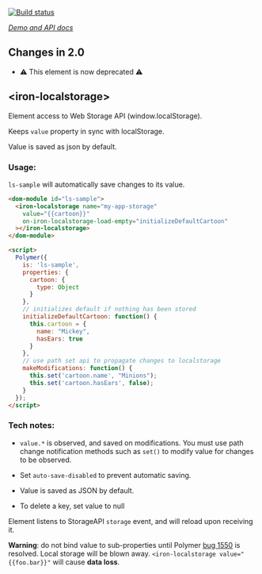 
<!---

This README is automatically generated from the comments in these files:
iron-localstorage.html

Edit those files, and our readme bot will duplicate them over here!
Edit this file, and the bot will squash your changes :)

The bot does some handling of markdown. Please file a bug if it does the wrong
thing! https://github.com/PolymerLabs/tedium/issues

-->

[![Build status](https://travis-ci.org/PolymerElements/iron-localstorage.svg?branch=master)](https://travis-ci.org/PolymerElements/iron-localstorage)

_[Demo and API docs](https://elements.polymer-project.org/elements/iron-localstorage)_

## Changes in 2.0
* ⚠️ This element is now deprecated ⚠️

## &lt;iron-localstorage&gt;

Element access to Web Storage API (window.localStorage).

Keeps `value` property in sync with localStorage.

Value is saved as json by default.

### Usage:

`ls-sample` will automatically save changes to its value.

```html
<dom-module id="ls-sample">
  <iron-localstorage name="my-app-storage"
    value="{{cartoon}}"
    on-iron-localstorage-load-empty="initializeDefaultCartoon"
  ></iron-localstorage>
</dom-module>

<script>
  Polymer({
    is: 'ls-sample',
    properties: {
      cartoon: {
        type: Object
      }
    },
    // initializes default if nothing has been stored
    initializeDefaultCartoon: function() {
      this.cartoon = {
        name: "Mickey",
        hasEars: true
      }
    },
    // use path set api to propagate changes to localstorage
    makeModifications: function() {
      this.set('cartoon.name', "Minions");
      this.set('cartoon.hasEars', false);
    }
  });
</script>
```

### Tech notes:

* `value.*` is observed, and saved on modifications. You must use
  path change notification methods such as `set()` to modify value
  for changes to be observed.


* Set `auto-save-disabled` to prevent automatic saving.


* Value is saved as JSON by default.


* To delete a key, set value to null



Element listens to StorageAPI `storage` event, and will reload upon receiving it.

__Warning__: do not bind value to sub-properties until Polymer
[bug 1550](https://github.com/Polymer/polymer/issues/1550)
is resolved. Local storage will be blown away.
`<iron-localstorage value="{{foo.bar}}"` will cause __data loss__.


